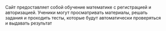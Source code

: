 Сайт предоставляет cобой обучение математике с регистрацией и авторизацией. Ученики могут просматривать материалы, решать задания и проходить тесты, которые будут автоматически проверяться и выдавать результат

